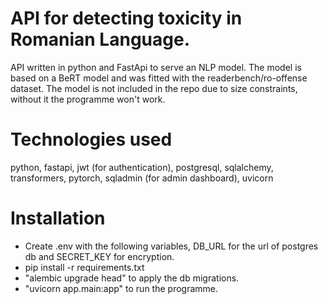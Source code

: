 # API for detecting toxicity in Romanian Language. 
API written in python and FastApi to serve an NLP model. 
The model is based on a BeRT model and was fitted with the readerbench/ro-offense dataset.
The model is not included in the repo due to size constraints, without it the programme won't work. 

# Technologies used
python, fastapi, jwt (for authentication), postgresql, sqlalchemy, transformers, pytorch, sqladmin (for admin dashboard), uvicorn

# Installation
* Create .env with the following variables, DB_URL for the url of postgres db and SECRET_KEY for encryption.
* pip install -r requirements.txt
* "alembic upgrade head" to apply the db migrations.
* "uvicorn app.main:app" to run the programme.